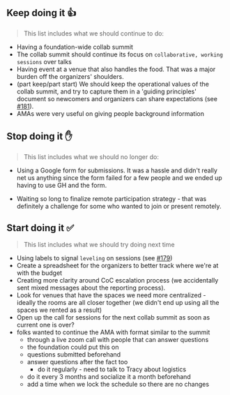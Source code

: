 ## Keep doing it :+1:

> This list includes what we should continue to do:

* Having a foundation-wide collab summit
* The collab summit should continue its focus on `collaborative, working sessions` over talks
* Having event at a venue that also handles the food. That was a major burden off the organizers' shoulders.
* (part keep/part start) We should keep the operational values of the collab summit, and try to capture them in a 'guiding principles' document so newcomers and organizers can share expectations (see [#181](https://github.com/nodejs/summit/issues/181)).
* AMAs were very useful on giving people background information

## Stop doing it :hand:

> This list includes what we should no longer do:

* Using a Google form for submissions. It was a hassle and didn't really net us anything since the form failed for a few people and we ended up having to use GH and the form. 

* Waiting so long to finalize remote participation strategy - that was definitely a challenge for some who wanted to join or present remotely.

## Start doing it :white_check_mark:

> This list includes what we should try doing next time

* Using labels to signal `leveling` on sessions (see [#179](https://github.com/nodejs/summit/issues/179)) 
* Create a spreadsheet for the organizers to better track where we're at with the budget
* Creating more clarity around CoC escalation process (we accidentally sent mixed messages about the reporting process). 
* Look for venues that have the spaces we need more centralized - ideally the rooms are all closer together (we didn't end up using all the spaces we rented as a result)
* Open up the call for sessions for the next collab summit as soon as current one is over?
* folks wanted to continue the AMA with format similar to the summit
    - through a live zoom call with people that can answer questions
    - the foundation could put this on
    - questions submitted beforehand
    - answer questions after the fact too
        - do it regularly - need to talk to Tracy about logistics
    - do it every 3 months and socialize it a month beforehand
    - add a time when we lock the schedule so there are no changes
